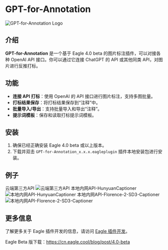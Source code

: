 
# GPT-for-Annotation

![GPT-for-Annotation Logo](https://github.com/facok/GPT-for-Annotation/assets/128763816/34f9eb0b-3725-445e-827d-07149f61a860)

## 介绍
**GPT-for-Annotation** 是一个基于 Eagle 4.0 beta 的图片标注插件，可以对接各种 OpenAI API 接口。你可以通过它连接 ChatGPT 的 API 或其他同类 API，对图片进行反推打标。

## 功能

- **连接 API 打标**：使用 OpenAI 的 API 接口进行图片标注，支持多图批量。
- **打标结果保存**：将打标结果保存到“注释”中。
- **批量导入/导出**：支持批量导入和导出“注释”。
- **提示词模板**：保存和读取打标提示词模板。

## 安装

1. 确保已经正确安装 Eagle 4.0 beta 或以上版本。
2. 下载并双击 `GPT-for-Annotation_x.x.x.eagleplugin` 插件本地安装包进行安装。

## 例子
云端第三方API
![云端第三方API](https://github.com/facok/GPT-for-Annotation/assets/128763816/03cb98db-00db-454c-bc97-3f42fb5642a5)
本地内网API-HunyuanCaptioner
![本地内网API-HunyuanCaptioner](https://github.com/facok/GPT-for-Annotation/assets/128763816/93e1bee7-8398-4953-802e-afadcf25a188)
本地内网API-Florence-2-SD3-Captioner
![本地内网API-Florence-2-SD3-Captioner](https://github.com/facok/GPT-for-Annotation/assets/128763816/1ffb621c-fb88-40cc-a582-c78247ffb3ff)


## 更多信息

了解更多关于 Eagle 插件开发的信息，请访问 [Eagle 插件开发](https://developer.eagle.cool/plugin-api/v/zh-cn)。

Eagle Beta 版下载：https://cn.eagle.cool/blog/post/4.0-beta
